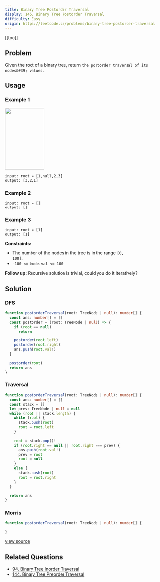 ```yaml
---
title: Binary Tree Postorder Traversal
display: 145. Binary Tree Postorder Traversal
difficulty: Easy
origin: https://leetcode.cn/problems/binary-tree-postorder-traversal
---
```


[[toc]]

## Problem

Given the root of a binary tree, return `the postorder traversal of its nodes&#39; values`.

## Usage

### Example 1

<img alt="" src="https://assets.leetcode.com/uploads/2020/08/28/pre1.jpg" style="width: 127px; height: 200px;" />

```
input: root = [1,null,2,3]
output: [3,2,1]
```

### Example 2

```
input: root = []
output: []
```

### Example 3

```
input: root = [1]
output: [1]
```


**Constraints:**

- The number of the nodes in the tree is in the range <code>[0, 100]</code>.
- <code>-100 &lt;= Node.val &lt;= 100</code>


**Follow up:** Recursive solution is trivial, could you do it iteratively?

## Solution

### DFS

```ts
function postorderTraversal(root: TreeNode | null): number[] {
  const ans: number[] = []
  const postorder = (root: TreeNode | null) => {
    if (root == null)
      return

    postorder(root.left)
    postorder(root.right)
    ans.push(root.val!)
  }

  postorder(root)
  return ans
}
```

### Traversal

```ts
function postorderTraversal(root: TreeNode | null): number[] {
  const ans: number[] = []
  const stack = []
  let prev: TreeNode | null = null
  while (root || stack.length) {
    while (root) {
      stack.push(root)
      root = root.left
    }

    root = stack.pop()!
    if (root.right == null || root.right === prev) {
      ans.push(root.val!)
      prev = root
      root = null
    }
    else {
      stack.push(root)
      root = root.right
    }
  }

  return ans
}
```

### Morris

```ts
function postorderTraversal(root: TreeNode | null): number[] {

}
```

[view source](https://leetcode.cn/problems/binary-tree-postorder-traversal)

## Related Questions

- [94. Binary Tree Inorder Traversal](/structures/tree/094)
- [144. Binary Tree Preorder Traversal](/structures/tree/144)
